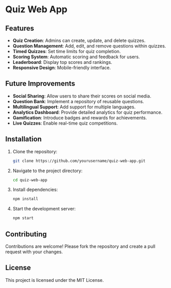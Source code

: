 # Quiz Web App

## Features

- **Quiz Creation**: Admins can create, update, and delete quizzes.
- **Question Management**: Add, edit, and remove questions within quizzes.
- **Timed Quizzes**: Set time limits for quiz completion.
- **Scoring System**: Automatic scoring and feedback for users.
- **Leaderboard**: Display top scores and rankings.
- **Responsive Design**: Mobile-friendly interface.

## Future Improvements

- **Social Sharing**: Allow users to share their scores on social media.
- **Question Bank**: Implement a repository of reusable questions.
- **Multilingual Support**: Add support for multiple languages.
- **Analytics Dashboard**: Provide detailed analytics for quiz performance.
- **Gamification**: Introduce badges and rewards for achievements.
- **Live Quizzes**: Enable real-time quiz competitions.

## Installation

1. Clone the repository:
    ```sh
    git clone https://github.com/yourusername/quiz-web-app.git
    ```
2. Navigate to the project directory:
    ```sh
    cd quiz-web-app
    ```
3. Install dependencies:
    ```sh
    npm install
    ```
4. Start the development server:
    ```sh
    npm start
    ```

## Contributing

Contributions are welcome! Please fork the repository and create a pull request with your changes.

## License

This project is licensed under the MIT License.